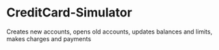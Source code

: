 # CreditCard-Simulator
Creates new accounts, opens old accounts, updates balances and limits, makes charges and payments
